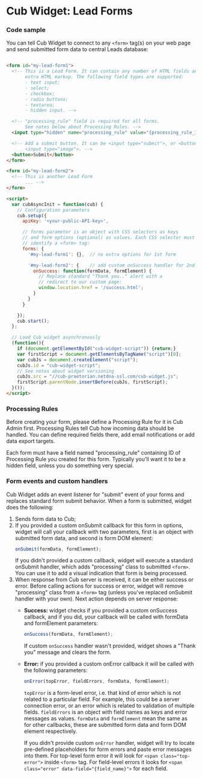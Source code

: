 # Cub Widget: Lead Forms

### Code sample

You can tell Cub Widget to connect to any ``<form>`` tag(s) on your web page
and send submitted form data to central Leads database:

```html

<form id="my-lead-form1">
  <!-- This is a Lead Form. It can contain any number of HTML fields and any
       extra HTML markup. The following field types are supported:
       - text input;
       - select;
       - checkbox;
       - radio buttons;
       - textarea;
       - hidden input. -->

  <!-- "processing_rule" field is required for all forms.
       See notes below about Processing Rules. -->
  <input type="hidden" name="processing_rule" value="{processing_rule_ID}">

  <!-- Add a submit button. It can be <input type="submit">, or <button>, or
       <input type="image">. -->
  <button>Submit</button>
</form>

<form id="my-lead-form2">
  <!-- This is another Lead Form
       ... -->
</form>

<script>
  var cubAsyncInit = function(cub) {
    // Configuration parameters
    cub.setup({
      apiKey: '<your-public-API-key>',

      // forms parameter is an object with CSS selectors as keys
      // and form options (optional) as values. Each CSS selector must
      // identify a <form> tag:
      forms: {
        '#my-lead-form1': {},  // no extra options for 1st form

        '#my-lead-form2': {    // add custom onSuccess handler for 2nd form
          onSuccess: function(formData, formElement) {
            // Replace standard "Thank you.." alert with a
            // redirect to our custom page:
            window.location.href = '/success.html';
          }
        }
      }

    });
    cub.start();
  };

  // Load Cub widget asynchronously
  (function(){
    if (document.getElementById("cub-widget-script")) {return;}
    var firstScript = document.getElementsByTagName("script")[0];
    var cubJs = document.createElement("script");
    cubJs.id = "cub-widget-script";
    // See notes about widget versioning
    cubJs.src = "//cub-praetorian.netdna-ssl.com/cub-widget.js";
    firstScript.parentNode.insertBefore(cubJs, firstScript);
  }());
</script>
```

### Processing Rules

Before creating your form, please define a Processing Rule for it in Cub Admin
first. Processing Rules tell Cub how incoming data should be handled. You can
define required fields there, add email notifications or add data export
targets.

Each form must have a field named "processing_rule" containing ID of Processing
Rule you created for this form. Typically you'll want it to be a hidden field,
unless you do something very special.


### Form events and custom handlers

Cub Widget adds an event listener for "submit" event of your forms and replaces
standard form submit behavior. When a form is submitted, widget does the
following:
1. Sends form data to Cub;
2. If you provided a custom onSubmit callback for this form in options,
   widget will call your callback with two parameters, first is an object
   with submitted form data, and second is form DOM element:
   ```js
   onSubmit(formData, formElement);
   ```
   If you didn't provided a custom callback, widget will execute a standard
   onSubmit handler, which adds "processing" class to submitted ``<form>``.
   You can use it to add a visual indication that form is being processed.
3. When response from Cub server is received, it can be either success or error.
   Before calling actions for success or error, widget will remove "processing"
   class from a ``<form>`` tag (unless you've replaced onSubmit handler with
   your own). Next action depends on server response:
    * **Success:** widget checks if you provided a custom onSuccess callback,
      and if you did, your callback will be called with formData and formElement
      parameters:
      ```js
      onSuccess(formData, formElement);
      ```
      If custom ``onSuccess`` handler wasn't provided, widget shows a "Thank you"
      message and clears the form.
    * **Error:** if you provided a custom onError callback it will be called
      with the following parameters:
      ```js
      onError(topError, fieldErrors, formData, formElement);
      ```
      ``topError`` is a form-level error, i.e. that kind of error which is not
      related to a particular field. For example, this could be a server
      connection error, or an error which is related to validation of multiple
      fields. ``fieldErrors`` is an object with field names as keys and error
      messages as values. ``formData`` and ``formElement`` mean the same as for
      other callbacks, these are submitted form data and form DOM element
      respectively.

      If you didn't provide custom ``onError`` handler, widget will try to
      locate pre-defined placeholders for form errors and paste error messages
      into them. For top-level form error it will look for
      ``<span class="top-error">`` inside ``<form>`` tag. For field-level errors
      it looks for ``<span class="error" data-field="{field_name}">`` for each
      field.
